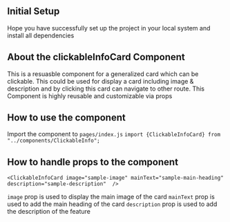 ## Initial Setup

Hope you have successfully set up the project in your local system and install all dependencies

## About the clickableInfoCard Component

This is a resuasble component for a generalized card which can be clickable. This could be used for display a card including image & description and by clicking this card can navigate to other route. This Component is highly reusable and customizable via props


## How to use the component

Import the component to `pages/index.js`
`import {ClickableInfoCard} from "../components/ClickableInfo";`

## How to handle props to the component

```
<ClickableInfoCard image="sample-image" mainText="sample-main-heading" description="sample-description"  />
```

`image` prop is used to display the main image of the card
`mainText` prop is used to add the main heading of the card
`description` prop is used to add the description of the feature

